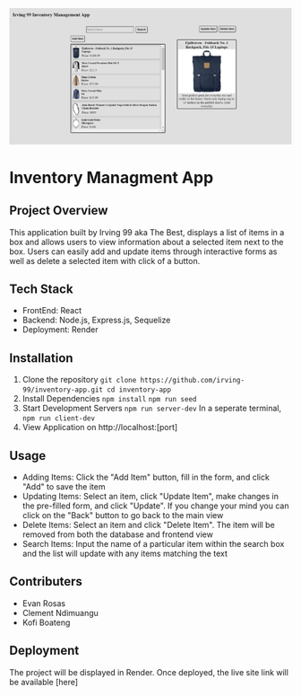 ![logo](Irving99.png)

# Inventory Managment App

## Project Overview
This application built by Irving 99 aka The Best, displays a list of items in a box and allows users to view information about a selected item next to the box. Users can easily add and update items through interactive forms as well as delete a selected item with click of a button.

## Tech Stack
- FrontEnd: React
- Backend: Node.js, Express.js, Sequelize
- Deployment: Render

## Installation
1. Clone the repository 
  `git clone https://github.com/irving-99/inventory-app.git
   cd inventory-app`
2. Install Dependencies
  `npm install`
  `npm run seed`
3. Start Development Servers
  `npm run server-dev`
   In a seperate terminal, 
  `npm run client-dev`
4. View Application on
   http://localhost:[port]

## Usage 
 -  Adding Items: Click the "Add Item" button, fill in the form, and click "Add" to save the item
 -  Updating Items: Select an item, click "Update Item", make changes in the pre-filled form, and click "Update". If you change your mind you can  click on the "Back" button to go back to the main view
 -  Delete Items: Select an item and click "Delete Item". The item will be removed from both the database and frontend view
 -  Search Items: Input the name of a particular item within the search box and the list will update with any items matching the text

## Contributers
  - Evan Rosas
  - Clement Ndimuangu
  - Kofi Boateng

## Deployment 
  The project will be displayed in Render. Once deployed, the live site link will be available [here]



<!-- 
### Tier I: MVP Application
- As a User, I want to view all items in inventory
  - Sequelize Model for Item
  - Name, Description, Price, Category, Image
  - Express Route to GET all Items
  - Front-end View for all Items
- As a User, I want to view any individual item
  - Express Route to GET one Item
  - Front-end view for one item (click to see)

### Tier II: Adding an Item
- As a User, I want to add an item by completing a form
  - Add Item front-end form
  - Express Route to ADD the Item
  - Form or Fetch request to add item when form is submitted

### Tier III: Deleting an Item
- As a User, I want to  remove an item from inventory
  - Delete button on Single Item View
  - Express Route to DELETE the Item
  - Fetch request to delete item when button is clicked

### Tier IV: Updating an Item
- As a User, I want to edit an item by filling a form
  - Edit form on Single Item View
  - Express Route to UPDATE the Item
  - Fetch request to update item when form is submitted

### Tier V: Bonus Stuff
- Models, Routes for Users and Orders
- As a User, I want my Inventory site to be visually stunning
- As a User, I want to be able to search through data based on search criteria
- As a User, I want to add items to a cart and purchase
- As a User, I want to use the application on a mobile browser
- As an Admin, I want all Add and Edit item requests to have server-side validations -->
